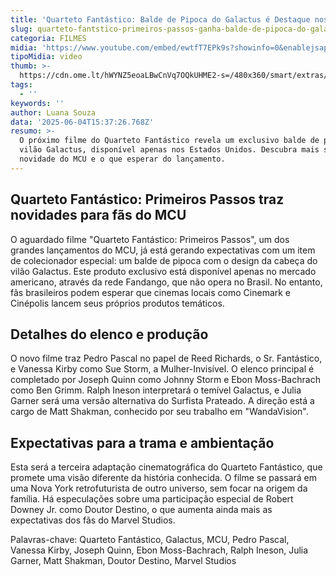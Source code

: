 ```yaml
---
title: 'Quarteto Fantástico: Balde de Pipoca do Galactus é Destaque nos EUA'
slug: quarteto-fantstico-primeiros-passos-ganha-balde-de-pipoca-do-galactus
categoria: FILMES
midia: 'https://www.youtube.com/embed/ewtfT7EPk9s?showinfo=0&enablejsapi=1'
tipoMidia: video
thumb: >-
  https://cdn.ome.lt/hWYNZ5eoaLBwCnVq7OQkUHME2-s=/480x360/smart/extras/conteudos/omelete_THUMB_-_2025-06-04T114113.120.png
tags:
  - ''
keywords: ''
author: Luana Souza
data: '2025-06-04T15:37:26.768Z'
resumo: >-
  O próximo filme do Quarteto Fantástico revela um exclusivo balde de pipoca do
  vilão Galactus, disponível apenas nos Estados Unidos. Descubra mais sobre essa
  novidade do MCU e o que esperar do lançamento.
---
```


## Quarteto Fantástico: Primeiros Passos traz novidades para fãs do MCU

<blockquote class="twitter-tweet"><a href="https://twitter.com/user/status/1930264982920351758"></a></blockquote>

O aguardado filme "Quarteto Fantástico: Primeiros Passos", um dos grandes lançamentos do MCU, já está gerando expectativas com um item de colecionador especial: um balde de pipoca com o design da cabeça do vilão Galactus. Este produto exclusivo está disponível apenas no mercado americano, através da rede Fandango, que não opera no Brasil. No entanto, fãs brasileiros podem esperar que cinemas locais como Cinemark e Cinépolis lancem seus próprios produtos temáticos.

## Detalhes do elenco e produção

O novo filme traz Pedro Pascal no papel de Reed Richards, o Sr. Fantástico, e Vanessa Kirby como Sue Storm, a Mulher-Invisível. O elenco principal é completado por Joseph Quinn como Johnny Storm e Ebon Moss-Bachrach como Ben Grimm. Ralph Ineson interpretará o temível Galactus, e Julia Garner será uma versão alternativa do Surfista Prateado. A direção está a cargo de Matt Shakman, conhecido por seu trabalho em "WandaVision".

## Expectativas para a trama e ambientação

Esta será a terceira adaptação cinematográfica do Quarteto Fantástico, que promete uma visão diferente da história conhecida. O filme se passará em uma Nova York retrofuturista de outro universo, sem focar na origem da família. Há especulações sobre uma participação especial de Robert Downey Jr. como Doutor Destino, o que aumenta ainda mais as expectativas dos fãs do Marvel Studios.

Palavras-chave: Quarteto Fantástico, Galactus, MCU, Pedro Pascal, Vanessa Kirby, Joseph Quinn, Ebon Moss-Bachrach, Ralph Ineson, Julia Garner, Matt Shakman, Doutor Destino, Marvel Studios

